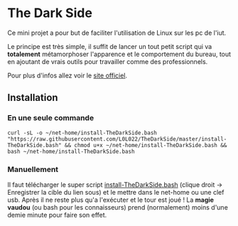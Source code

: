 # The Dark Side

Ce mini projet a pour but de faciliter l'utilisation de Linux sur les pc de l'iut.

Le principe est très simple, il suffit de lancer un tout petit script qui va **totalement** métamorphoser l'apparence et le comportement du bureau, tout en ajoutant de vrais outils pour travailler comme des professionnels.

Pour plus d'infos allez voir le [site officiel](https://l0l022.github.io/TheDarkSide/).

## Installation

### En une seule commande

```
curl -sL -o ~/net-home/install-TheDarkSide.bash "https://raw.githubusercontent.com/L0L022/TheDarkSide/master/install-TheDarkSide.bash" && chmod u+x ~/net-home/install-TheDarkSide.bash && bash ~/net-home/install-TheDarkSide.bash
```

### Manuellement

Il faut télécharger le super script [install-TheDarkSide.bash](https://raw.githubusercontent.com/L0L022/TheDarkSide/master/install-TheDarkSide.bash) (clique droit -> Enregistrer la cible du lien sous) et le mettre dans le net-home ou une clef usb. Après il ne reste plus qu'a l'exécuter et le tour est joué ! La **magie vaudou** (ou bash pour les connaisseurs) prend (normalement) moins d'une demie minute pour faire son effet.
